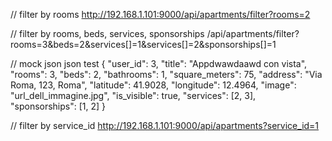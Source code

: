 // filter by rooms
http://192.168.1.101:9000/api/apartments/filter?rooms=2

// filter by rooms, beds, services, sponsorships
/api/apartments/filter?rooms=3&beds=2&services[]=1&services[]=2&sponsorships[]=1

// mock json
json test
{
    "user_id": 3,
    "title": "Appdwawdaawd con vista",
    "rooms": 3,
    "beds": 2,
    "bathrooms": 1,
    "square_meters": 75,
    "address": "Via Roma, 123, Roma",
    "latitude": 41.9028,
    "longitude": 12.4964,
    "image": "url_dell_immagine.jpg",
    "is_visible": true,
    "services": [2, 3],  
    "sponsorships": [1, 2] 
}

// filter by service_id
http://192.168.1.101:9000/api/apartments?service_id=1